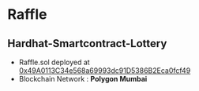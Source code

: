 # Raffle
## Hardhat-Smartcontract-Lottery

- Raffle.sol deployed at [0x49A0113C34e568a69993dc91D5386B2Eca0fcf49](https://mumbai.polygonscan.com/address/0x49A0113C34e568a69993dc91D5386B2Eca0fcf49#code)
- Blockchain Network : **Polygon Mumbai**


